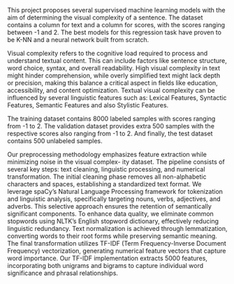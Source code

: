 
This project proposes several supervised machine learning models with the aim of determining the
visual complexity of a sentence. The dataset contains a column for text and a column for scores, with the
scores ranging between -1 and 2. The best models for this regression task have proven to be K-NN and a
neural network built from scratch.

Visual complexity refers to the cognitive load required to process and understand textual content. This can
include factors like sentence structure, word choice, syntax, and overall readability. High visual complexity
in text might hinder comprehension, while overly simplified text might lack depth or precision, making
this balance a critical aspect in fields like education, accessibility, and content optimization. Textual visual
complexity can be influenced by several linguistic features such as: Lexical Features, Syntactic Features,
Semantic Features and also Stylistic Features.

The training dataset contains 8000 labeled samples with scores ranging from -1 to 2. The validation dataset
provides extra 500 samples with the respective scores also ranging from -1 to 2. And finally, the test dataset
contains 500 unlabeled samples.

Our preprocessing methodology emphasizes feature extraction while minimizing noise in the visual complex-
ity dataset. The pipeline consists of several key steps: text cleaning, linguistic processing, and numerical
transformation.
The initial cleaning phase removes all non-alphabetic characters and spaces, establishing a standardized
text format. We leverage spaCy’s Natural Language Processing framework for tokenization and linguistic
analysis, specifically targeting nouns, verbs, adjectives, and adverbs. This selective approach ensures the
retention of semantically significant components. To enhance data quality, we eliminate common stopwords
using NLTK’s English stopword dictionary, effectively reducing linguistic redundancy.
Text normalization is achieved through lemmatization, converting words to their root forms while
preserving semantic meaning. The final transformation utilizes TF-IDF (Term Frequency-Inverse Document
Frequency) vectorization, generating numerical feature vectors that capture word importance. Our TF-IDF
implementation extracts 5000 features, incorporating both unigrams and bigrams to capture individual word
significance and phrasal relationships.

